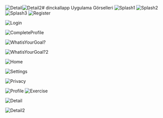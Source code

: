![Detail](https://github.com/ElifsBayraktar/DincKalAPP/assets/148531552/d79c2b68-335a-4227-8339-57999bfbc2a8)![Detail2](https://github.com/ElifsBayraktar/DincKalAPP/assets/148531552/fb4f5a37-b7c0-42d8-a707-be96880812f1)# dinckallapp
Uygulama Görselleri
![Splash1](https://github.com/ElifsBayraktar/DincKalAPP/assets/148531552/e34d85f2-a812-48dc-957d-3f39714b219a)
![Splash2](https://github.com/ElifsBayraktar/DincKalAPP/assets/148531552/7a3e653d-9dc1-4dc2-af13-8b99606fcc64)
![Splash3](https://github.com/ElifsBayraktar/DincKalAPP/assets/148531552/5a0d5f28-ba5e-41ac-891a-bd87f6011473)
![Register](https://github.com/ElifsBayraktar/DincKalAPP/assets/148531552/7b5824c8-796a-445e-8d4a-8a6e178187cb)

![Login](https://github.com/ElifsBayraktar/DincKalAPP/assets/148531552/75cc3475-4a50-4d64-9662-66dc423f08e9)

![CompleteProfile](https://github.com/ElifsBayraktar/DincKalAPP/assets/148531552/5ddc4ff9-5eb4-4265-96dd-8c04a9caf66c)

![WhatisYourGoal?](https://github.com/ElifsBayraktar/DincKalAPP/assets/148531552/828bfc35-42d5-4080-a04d-682b9db8fbb7)

![WhatisYourGoal?2](https://github.com/ElifsBayraktar/DincKalAPP/assets/148531552/dce28abe-ec49-4ea4-9558-cd3897080e0f)

![Home](https://github.com/ElifsBayraktar/DincKalAPP/assets/148531552/e87b58ec-3951-4662-8fda-9d972787586f)


![Settings](https://github.com/ElifsBayraktar/DincKalAPP/assets/148531552/6d6ed856-b8df-4b25-b74d-65c232c64316)

![Privacy](https://github.com/ElifsBayraktar/DincKalAPP/assets/148531552/f3e2e678-8a14-4da9-ba9b-3a8a7922d321)


![Profile](https://github.com/ElifsBayraktar/DincKalAPP/assets/148531552/942b829f-ada7-471c-b97b-21395374b933)
![Exercise](https://github.com/ElifsBayraktar/DincKalAPP/assets/148531552/c3f87dc6-496d-42aa-9f56-f49eaede5732)


![Detail](https://github.com/ElifsBayraktar/DincKalAPP/assets/148531552/d79c2b68-335a-4227-8339-57999bfbc2a8)




![Detail2](https://github.com/ElifsBayraktar/DincKalAPP/assets/148531552/fb4f5a37-b7c0-42d8-a707-be96880812f1)


